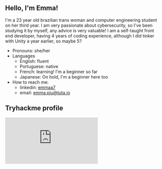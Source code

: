 ## Hello, I'm Emma!
I'm a 23 year old brazilian trans woman and computer engineering student on her third year. I am very passionate about cybersecurity, so I've been studying it by myself, any advice is very valuable! I am a self-taught front end developer, having 4 years of coding experience, although I did tinker with Unity a year earlier, so maybe 5?
- Pronouns: she/her
- Languages
  - English: fluent
  - Portuguese: native
  - French: learning! I'm a beginner so far
  - Japanese: On hold, I'm a beginner here too
- How to reach me:
  - linkedin: [emmaa7](https://www.linkedin.com/in/emmaa7/)
  - email: [emma.pju@tuta.io](emma.pju@tuta.io)

## Tryhackme profile
<iframe src="https://tryhackme.com/api/v2/badges/public-profile?userPublicId=5083876" style='border:none;'></iframe>
